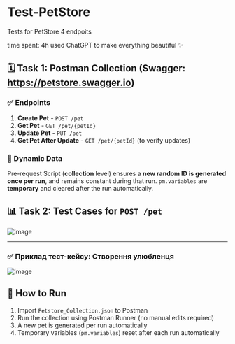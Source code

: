 # Test-PetStore
Tests for PetStore 4 endpoits

time spent: 4h
used ChatGPT to make everything beautiful ✨

## 🗓 Task 1: Postman Collection (Swagger: https://petstore.swagger.io)

### ✅ Endpoints

1. **Create Pet** - `POST /pet`
2. **Get Pet** - `GET /pet/{petId}`
3. **Update Pet** - `PUT /pet`
4. **Get Pet After Update** - `GET /pet/{petId}` (to verify updates)

### 📃 Dynamic Data

Pre-request Script (**collection** level) ensures a **new random ID is generated once per run**, and remains constant during that run. `pm.variables` are **temporary** and cleared after the run automatically.


## 📊 Task 2: Test Cases for `POST /pet`

![image](https://github.com/user-attachments/assets/509eca9c-2a2f-4254-953b-ff2e5e215d68)

---

### ✅ Приклад тест-кейсу: Створення улюбленця
![image](https://github.com/user-attachments/assets/a8342793-18d8-48ec-b52f-e5d547605610)



## 🔄 How to Run

1. Import `Petstore_Collection.json` to Postman
2. Run the collection using Postman Runner (no manual edits required)
3. A new pet is generated per run automatically
4. Temporary variables (`pm.variables`) reset after each run automatically
